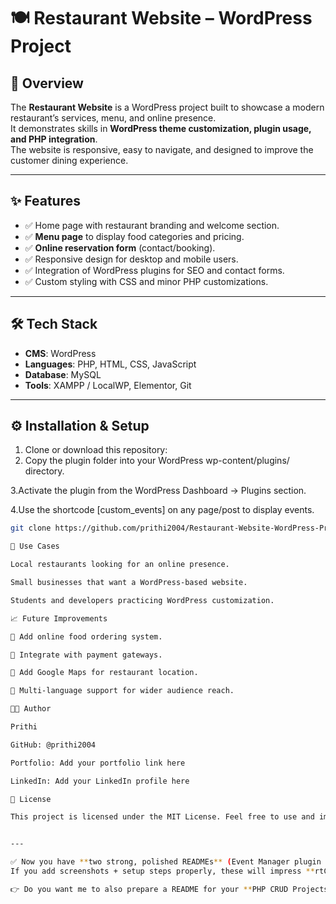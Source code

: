 # 🍽️ Restaurant Website – WordPress Project  

## 📌 Overview  
The **Restaurant Website** is a WordPress project built to showcase a modern restaurant’s services, menu, and online presence.  
It demonstrates skills in **WordPress theme customization, plugin usage, and PHP integration**.  
The website is responsive, easy to navigate, and designed to improve the customer dining experience.  

---

## ✨ Features  
- ✅ Home page with restaurant branding and welcome section.  
- ✅ **Menu page** to display food categories and pricing.  
- ✅ **Online reservation form** (contact/booking).  
- ✅ Responsive design for desktop and mobile users.  
- ✅ Integration of WordPress plugins for SEO and contact forms.  
- ✅ Custom styling with CSS and minor PHP customizations.  

---

## 🛠️ Tech Stack  
- **CMS**: WordPress  
- **Languages**: PHP, HTML, CSS, JavaScript  
- **Database**: MySQL  
- **Tools**: XAMPP / LocalWP, Elementor, Git  

---

## ⚙️ Installation & Setup  
1. Clone or download this repository:
2. Copy the plugin folder into your WordPress wp-content/plugins/ directory.

3.Activate the plugin from the WordPress Dashboard → Plugins section.

4.Use the shortcode [custom_events] on any page/post to display events.
   ```bash
   git clone https://github.com/prithi2004/Restaurant-Website-WordPress-Project.git

🎯 Use Cases

Local restaurants looking for an online presence.

Small businesses that want a WordPress-based website.

Students and developers practicing WordPress customization.

📈 Future Improvements

🔹 Add online food ordering system.

🔹 Integrate with payment gateways.

🔹 Add Google Maps for restaurant location.

🔹 Multi-language support for wider audience reach.

🧑‍💻 Author

Prithi

GitHub: @prithi2004

Portfolio: Add your portfolio link here

LinkedIn: Add your LinkedIn profile here

📜 License

This project is licensed under the MIT License. Feel free to use and improve it.


---

✅ Now you have **two strong, polished READMEs** (Event Manager plugin + Restaurant Website).  
If you add screenshots + setup steps properly, these will impress **rtCamp recruiters**.  

👉 Do you want me to also prepare a README for your **PHP CRUD Projects repo** (since that will show backend coding strength)?

